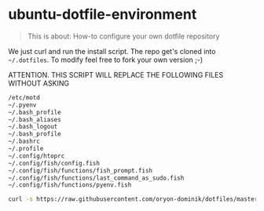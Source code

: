 # ubuntu-dotfile-environment

> This is about: How-to configure your own dotfile repository

We just curl and run the install script. The repo get's cloned into `~/.dotfiles`.
To modify feel free to fork your own version ;-)

ATTENTION. THIS SCRIPT WILL REPLACE THE FOLLOWING FILES WITHOUT ASKING

```bash
/etc/motd
~/.pyenv
~/.bash_profile
~/.bash_aliases
~/.bash_logout
~/.bash_profile
~/.bashrc
~/.profile
~/.config/htoprc
~/.config/fish/config.fish
~/.config/fish/functions/fish_prompt.fish
~/.config/fish/functions/last_command_as_sudo.fish
~/.config/fish/functions/pyenv.fish
```

```bash
curl -s https://raw.githubusercontent.com/oryon-dominik/dotfiles/master/ubuntu/install/install.sh | bash -i
```
